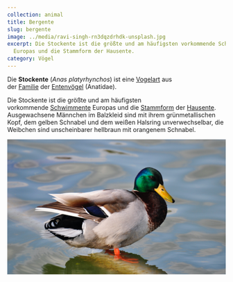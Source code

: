 ```yaml
---
collection: animal
title: Bergente
slug: bergente
image: ../media/ravi-singh-rn3dqzdrhdk-unsplash.jpg
excerpt: Die Stockente ist die größte und am häufigsten vorkommende Schwimmente
  Europas und die Stammform der Hausente.
category: Vögel
---
```

Die **Stockente** (*Anas platyrhynchos*) ist eine [Vogel](https://de.wikipedia.org/wiki/V%C3%B6gel "Vögel")[art](https://de.wikipedia.org/wiki/Art_(Biologie) "Art (Biologie)") aus der [Familie](https://de.wikipedia.org/wiki/Familie_(Biologie) "Familie (Biologie)") der [Entenvögel](https://de.wikipedia.org/wiki/Entenv%C3%B6gel "Entenvögel") (Anatidae).

Die Stockente ist die größte und am häufigsten vorkommende [Schwimmente](https://de.wikipedia.org/wiki/Schwimmenten "Schwimmenten") Europas und die [Stammform](https://de.wikipedia.org/wiki/Domestikation "Domestikation") der [Hausente](https://de.wikipedia.org/wiki/Hausente "Hausente"). Ausgewachsene Männchen im Balzkleid sind mit ihrem grünmetallischen Kopf, dem gelben Schnabel und dem weißen Halsring unverwechselbar, die Weibchen sind unscheinbarer hellbraun mit orangenem Schnabel.

![Ente](../media/ravi-singh-rn3dqzdrhdk-unsplash.jpg "Ente")